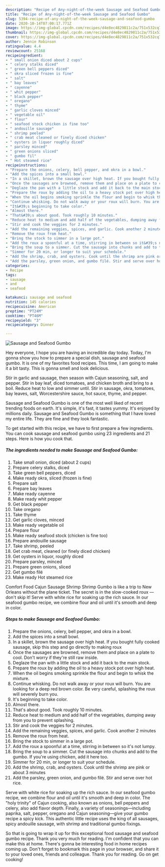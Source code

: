 ```yaml
---
description: "Recipe of Any-night-of-the-week Sausage and Seafood Gumbo"
title: "Recipe of Any-night-of-the-week Sausage and Seafood Gumbo"
slug: 5394-recipe-of-any-night-of-the-week-sausage-and-seafood-gumbo
date: 2020-10-14T07:00:17.771Z
image: https://img-global.cpcdn.com/recipes/d4e8ec4829811c2a/751x532cq70/sausage-and-seafood-gumbo-recipe-main-photo.jpg
thumbnail: https://img-global.cpcdn.com/recipes/d4e8ec4829811c2a/751x532cq70/sausage-and-seafood-gumbo-recipe-main-photo.jpg
cover: https://img-global.cpcdn.com/recipes/d4e8ec4829811c2a/751x532cq70/sausage-and-seafood-gumbo-recipe-main-photo.jpg
author: Jennie Robinson
ratingvalue: 4.4
reviewcount: 25168
recipeingredient:
- " small onion diced about 2 cups"
- " celery stalks diced"
- " green bell peppers diced"
- " okra sliced frozen is fine"
- " salt"
- " bay leaves"
- " cayenne"
- " whit pepper"
- " black pepper"
- " oregano"
- " thyme"
- " garlic cloves minced"
- " vegetable oil"
- " flour"
- " seafood stock chicken is fine too"
- " andouille sausage"
- " shrimp peeled"
- " crab meat cleaned or finely diced chicken"
- " oysters in liquor roughly diced"
- " parsley minced"
- " green onions sliced"
- " gumbo fil"
- " Hot steamed rice"
recipeinstructions:
- "Prepare the onions, celery, bell pepper, and okra in a bowl."
- "Add the spices into a small bowl."
- "In a skillet, brown the sausage over high heat. If you bought fully cooked sausage, skip this step and go directly to making roux"
- "Once the sausages are browned, remove them and place on a plate to cool. Don&#39;t worry if they&#39;re still raw inside."
- "Deglaze the pan with a little stock and add it back to the main stock."
- "Prepare the roux by adding the oil to a heavy stock pot over high heat."
- "When the oil begins smoking sprinkle the flour and begin to whisk the mixture."
- "Continue whisking. Do not walk away or your roux will burn. You are looking for a deep red brown color. Be very careful, splashing the roux will severely burn you."
- "It&#39;s beginning to take color."
- "Almost there."
- "That&#39;s about good. Took roughly 10 minutes."
- "Reduce heat to medium and add half of the vegetables, dumping away from you to prevent splashing."
- "Stir and cook the veggies for 2 minutes."
- "Add the remaining veggies, spices, and garlic. Cook another 2 minutes"
- "Remove the roux from heat."
- "Bring the stock to simmer in a large pot."
- "Add the roux a spoonful at a time, stirring in between so it&#39;s not lumpy."
- "Bring the soup to a simmer. Cut the sausage into chunks and add to the gumbo. If you&#39;re using chicken, add it here too."
- "Simmer for 20 min, or longer to suit your schedule."
- "Add the shrimp, crab, and oysters. Cook until the shrimp are pink or about 3 minutes"
- "Add the parsley, green onion, and gumbo filé. Stir and serve over hot rice."
categories:
- Recipe
tags:
- sausage
- and
- seafood

katakunci: sausage and seafood 
nutrition: 145 calories
recipecuisine: American
preptime: "PT24M"
cooktime: "PT46M"
recipeyield: "3"
recipecategory: Dinner

---
```



![Sausage and Seafood Gumbo](https://img-global.cpcdn.com/recipes/d4e8ec4829811c2a/751x532cq70/sausage-and-seafood-gumbo-recipe-main-photo.jpg)

Hey everyone, I hope you are having an incredible day today. Today, I'm gonna show you how to prepare a special dish, sausage and seafood gumbo. It is one of my favorites food recipes. This time, I am going to make it a bit tasty. This is gonna smell and look delicious.

Stir in garlic and sausage, then season with Cajun seasoning, salt, and pepper. Stir in bay leaf, diced tomatoes, and chicken broth and bring to a boil. Reduce heat to low and simmer until. Stir in sausage, okra, tomatoes, bay leaves, salt, Worcestershire sauce, hot sauce, thyme, and pepper.

Sausage and Seafood Gumbo is one of the most well liked of recent trending foods on earth. It's simple, it's fast, it tastes yummy. It's enjoyed by millions daily. Sausage and Seafood Gumbo is something that I have loved my entire life. They are fine and they look fantastic.


To get started with this recipe, we have to first prepare a few ingredients. You can cook sausage and seafood gumbo using 23 ingredients and 21 steps. Here is how you cook that.

<!--inarticleads1-->

##### The ingredients needed to make Sausage and Seafood Gumbo:

1. Take  small onion, diced (about 2 cups)
1. Prepare  celery stalks, diced
1. Take  green bell peppers, diced
1. Make ready  okra, sliced (frozen is fine)
1. Prepare  salt
1. Prepare  bay leaves
1. Make ready  cayenne
1. Make ready  whit pepper
1. Get  black pepper
1. Take  oregano
1. Take  thyme
1. Get  garlic cloves, minced
1. Make ready  vegetable oil
1. Prepare  flour
1. Make ready  seafood stock (chicken is fine too)
1. Prepare  andouille sausage
1. Take  shrimp, peeled
1. Get  crab meat, cleaned (or finely diced chicken)
1. Get  oysters in liquor, roughly diced
1. Prepare  parsley, minced
1. Prepare  green onions, sliced
1. Get  gumbo filé
1. Make ready  Hot steamed rice


Comfort Food Cajun Sausage Shrimp Shrimp Gumbo is like a trip to New Orleans without the plane ticket. The secret is in the slow-cooked roux — don&#39;t skip it! Serve with white rice for soaking up the rich sauce. In our seafood gumbo recipe, we combine flour and oil until it&#39;s smooth and deep in color. 

<!--inarticleads2-->

##### Steps to make Sausage and Seafood Gumbo:

1. Prepare the onions, celery, bell pepper, and okra in a bowl.
1. Add the spices into a small bowl.
1. In a skillet, brown the sausage over high heat. If you bought fully cooked sausage, skip this step and go directly to making roux
1. Once the sausages are browned, remove them and place on a plate to cool. Don&#39;t worry if they&#39;re still raw inside.
1. Deglaze the pan with a little stock and add it back to the main stock.
1. Prepare the roux by adding the oil to a heavy stock pot over high heat.
1. When the oil begins smoking sprinkle the flour and begin to whisk the mixture.
1. Continue whisking. Do not walk away or your roux will burn. You are looking for a deep red brown color. Be very careful, splashing the roux will severely burn you.
1. It&#39;s beginning to take color.
1. Almost there.
1. That&#39;s about good. Took roughly 10 minutes.
1. Reduce heat to medium and add half of the vegetables, dumping away from you to prevent splashing.
1. Stir and cook the veggies for 2 minutes.
1. Add the remaining veggies, spices, and garlic. Cook another 2 minutes
1. Remove the roux from heat.
1. Bring the stock to simmer in a large pot.
1. Add the roux a spoonful at a time, stirring in between so it&#39;s not lumpy.
1. Bring the soup to a simmer. Cut the sausage into chunks and add to the gumbo. If you&#39;re using chicken, add it here too.
1. Simmer for 20 min, or longer to suit your schedule.
1. Add the shrimp, crab, and oysters. Cook until the shrimp are pink or about 3 minutes
1. Add the parsley, green onion, and gumbo filé. Stir and serve over hot rice.


Serve with white rice for soaking up the rich sauce. In our seafood gumbo recipe, we combine flour and oil until it&#39;s smooth and deep in color. The &#34;holy trinity&#34; of Cajun cooking, also known as onions, bell peppers and celery, also add flavor depth. Finally, a variety of seasonings—including paprika, salt, pepper, oregano and Cajun seasoning—give your gumbo recipe a spicy kick. This authentic little recipe uses the king of all sausages, spicy andouille sausage, with shrimp and traditional gumbo fixings. 

So that is going to wrap it up for this exceptional food sausage and seafood gumbo recipe. Thank you very much for reading. I'm confident that you can make this at home. There's gonna be interesting food in home recipes coming up. Don't forget to bookmark this page in your browser, and share it to your loved ones, friends and colleague. Thank you for reading. Go on get cooking!
